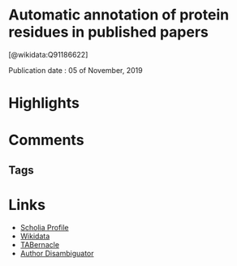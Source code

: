 
Automatic annotation of protein residues in published papers
============================================================
  
  [@wikidata:Q91186622]  
  
Publication date : 05 of November, 2019  

# Highlights

# Comments

## Tags

# Links
  
 * [Scholia Profile](https://scholia.toolforge.org/work/Q91186622)  
 * [Wikidata](https://www.wikidata.org/wiki/Q91186622)  
 * [TABernacle](https://tabernacle.toolforge.org/?#/tab/manual/Q91186622/P921%3BP4510)  
 * [Author Disambiguator](https://author-disambiguator.toolforge.org/work_item_oauth.php?id=Q91186622&batch_id=&match=1&author_list_id=&doit=Get+author+links+for+workhttps://tabernacle.toolforge.org/?#/tab/manual/Q91186622/P921%3BP4510)  
